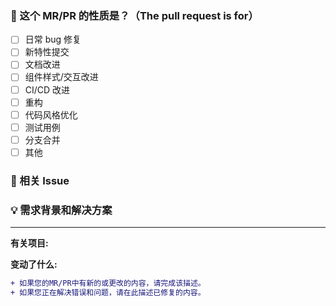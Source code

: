 ### 🤔 这个 MR/PR 的性质是？（The pull request is for）

- [ ] 日常 bug 修复
- [ ] 新特性提交
- [ ] 文档改进
- [ ] 组件样式/交互改进
- [ ] CI/CD 改进
- [ ] 重构
- [ ] 代码风格优化
- [ ] 测试用例
- [ ] 分支合并
- [ ] 其他

### 🔗 相关 Issue

<!--
1. 描述相关需求的来源，如相关的 issue 讨论链接。
-->

### 💡 需求背景和解决方案

<!--
1. 要解决的具体问题。
2. 列出最终的 API 实现和用法。
3. 涉及UI/交互变动需要有截图或 GIF。
-->

---

**有关项目:**

**变动了什么:**
```diff
+ 如果您的MR/PR中有新的或更改的内容，请完成该描述。 
+ 如果您正在解决错误和问题，请在此描述已修复的内容。
```


